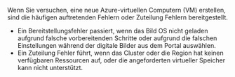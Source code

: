 Wenn Sie versuchen, eine neue Azure-virtuellen Computern (VM) erstellen, sind die häufigen auftretenden Fehlern oder Zuteilung Fehlern bereitgestellt.

- Ein Bereitstellungsfehler passiert, wenn das Bild OS nicht geladen aufgrund falsche vorbereitenden Schritte oder aufgrund die falschen Einstellungen während der digitale Bilder aus dem Portal auswählen.
- Ein Zuteilung Fehler führt, wenn das Cluster oder die Region hat keinen verfügbaren Ressourcen auf, oder die angeforderten virtueller Speicher kann nicht unterstützt.
